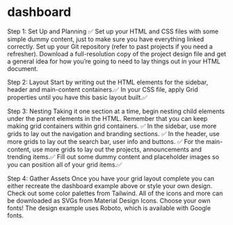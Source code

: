 # dashboard

Step 1: Set Up and Planning ✅
Set up your HTML and CSS files with some simple dummy content, just to make sure you have everything linked correctly. 
Set up your Git repository (refer to past projects if you need a refresher).
Download a full-resolution copy of the project design file and get a general idea for how you’re going to need to lay things out in your HTML document.

Step 2: Layout
Start by writing out the HTML elements for the sidebar, header and main-content containers.✅
In your CSS file, apply Grid properties until you have this basic layout built.✅

Step 3: Nesting
Taking it one section at a time, begin nesting child elements under the parent elements in the HTML. Remember that you can keep making grid containers within grid containers. ✅
In the sidebar, use more grids to lay out the navigation and branding sections. ✅
In the header, use more grids to lay out the search bar, user info and buttons. ✅
For the main-content, use more grids to lay out the projects, announcements and trending items.✅
Fill out some dummy content and placeholder images so you can position all of your grid items.✅

Step 4: Gather Assets
Once you have your grid layout complete you can either recreate the dashboard example above or style your own design.
Check out some color palettes from Tailwind.
All of the icons and more can be downloaded as SVGs from Material Design Icons.
Choose your own fonts! The design example uses Roboto, which is available with Google fonts.